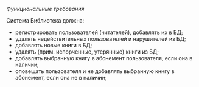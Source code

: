 _Функциональные требования_

Система Библиотека должна:
+ регистрировать пользователей (читателей), добавлять их в БД;
+ удалять недействительных пользователей и нарушителей из БД;
+ добавлять новые книги в БД;
+ удалять (прим. испорченные, утерянные) книги из БД;
+ добавлять выбранную книгу в абонемент пользователя, если она в наличии;
+ оповещать пользователя и не добавлять выбранную книгу в абонемент, если она не в наличии;
